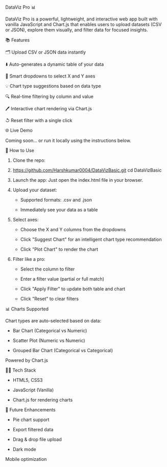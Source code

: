 DataViz Pro 📊

DataViz Pro is a powerful, lightweight, and interactive web app built with vanilla JavaScript and Chart.js that enables users to upload datasets (CSV or JSON), explore them visually, and filter data for focused insights.

📚 Features

🗂️ Upload CSV or JSON data instantly

⬇️ Auto-generates a dynamic table of your data

🔢 Smart dropdowns to select X and Y axes

💡 Chart type suggestions based on data type

🔍 Real-time filtering by column and value

🖊️ Interactive chart rendering via Chart.js

↺ Reset filter with a single click

🌐 Live Demo

Coming soon... or run it locally using the instructions below.

📝 How to Use

1. Clone the repo:

2. https://github.com/Harshkumar0004/DataVizBasic.git
   cd DataVizBasic

3. Launch the app:
   Just open the index.html file in your browser.

4. Upload your dataset:

   * Supported formats: .csv and .json

   * Immediately see your data as a table

5. Select axes:

   * Choose the X and Y columns from the dropdowns

   * Click "Suggest Chart" for an intelligent chart type recommendation

   * Click "Plot Chart" to render the chart

6. Filter like a pro:

   * Select the column to filter

   * Enter a filter value (partial or full match)

   * Click "Apply Filter" to update both table and chart

   * Click "Reset" to clear filters

📊 Charts Supported

Chart types are auto-selected based on data:

* Bar Chart (Categorical vs Numeric)

* Scatter Plot (Numeric vs Numeric)

* Grouped Bar Chart (Categorical vs Categorical)

Powered by Chart.js

👨‍💻 Tech Stack

* HTML5, CSS3

* JavaScript (Vanilla)

* Chart.js for rendering charts

🚀 Future Enhancements

* Pie chart support

* Export filtered data

* Drag & drop file upload

* Dark mode

Mobile optimization
